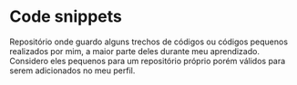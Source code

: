 # Code snippets

Repositório onde guardo alguns trechos de códigos ou códigos pequenos realizados por mim, a maior parte deles durante meu aprendizado. Considero eles pequenos para um repositório próprio porém válidos para serem adicionados no meu perfil.
